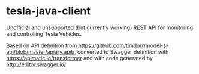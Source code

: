 # tesla-java-client

Unofficial and unsupported (but currently working) REST API for monitoring and controlling Tesla Vehicles.

Based on API definition from https://github.com/timdorr/model-s-api/blob/master/apiary.apib, converted to Swagger definition
with https://apimatic.io/transformer and with code generated by http://editor.swagger.io/

